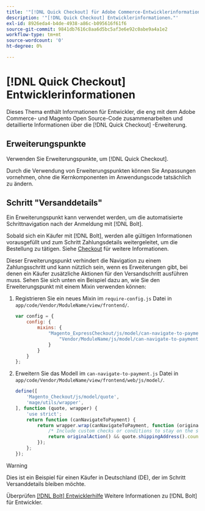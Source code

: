 ```yaml
---
title: '"[!DNL Quick Checkout] für Adobe Commerce-Entwicklerinformationen"'
description: '"[!DNL Quick Checkout] Entwicklerinformationen."'
exl-id: 8926eda4-b4de-4938-a86c-b095616f61f6
source-git-commit: 9841db7616c8aa6d5bc5af3e6e92c0abe9a4a1e2
workflow-type: tm+mt
source-wordcount: '0'
ht-degree: 0%

---
```


# [!DNL Quick Checkout] Entwicklerinformationen

Dieses Thema enthält Informationen für Entwickler, die eng mit dem Adobe Commerce- und Magento Open Source-Code zusammenarbeiten und detaillierte Informationen über die [!DNL Quick Checkout] -Erweiterung.

## Erweiterungspunkte

Verwenden Sie Erweiterungspunkte, um [!DNL Quick Checkout].

Durch die Verwendung von Erweiterungspunkten können Sie Anpassungen vornehmen, ohne die Kernkomponenten im Anwendungscode tatsächlich zu ändern.

## Schritt &quot;Versanddetails&quot;

Ein Erweiterungspunkt kann verwendet werden, um die automatisierte Schrittnavigation nach der Anmeldung mit [!DNL Bolt].

Sobald sich ein Käufer mit [!DNL Bolt], werden alle gültigen Informationen vorausgefüllt und zum Schritt Zahlungsdetails weitergeleitet, um die Bestellung zu tätigen. Siehe [Checkout](https://experienceleague.adobe.com/docs/commerce-merchant-services/quick-checkout/manage-checkout/checkout-flow.html) für weitere Informationen.

Dieser Erweiterungspunkt verhindert die Navigation zu einem Zahlungsschritt und kann nützlich sein, wenn es Erweiterungen gibt, bei denen ein Käufer zusätzliche Aktionen für den Versandschritt ausführen muss. Sehen Sie sich unten ein Beispiel dazu an, wie Sie den Erweiterungspunkt mit einem Mixin verwenden können:

1. Registrieren Sie ein neues Mixin im `require-config.js` Datei in `app/code/Vendor/ModuleName/view/frontend/`.

   ```js
   var config = {
       config: {
           mixins: {
               "Magento_ExpressCheckout/js/model/can-navigate-to-payment": {
                   "Vendor/ModuleName/js/model/can-navigate-to-payment-mixin": true
               }
           }
       }
   };
   ```

1. Erweitern Sie das Modell im `can-navigate-to-payment.js` Datei in `app/code/Vendor/ModuleName/view/frontend/web/js/model/`.

   ```js
   define([
       'Magento_Checkout/js/model/quote',
       'mage/utils/wrapper',
   ], function (quote, wrapper) {
       'use strict';
       return function (canNavigateToPayment) {
           return wrapper.wrap(canNavigateToPayment, function (originalAction) {
               /* Include custom checks or conditions to stay on the shipping step,i.e: your shopper is from Germany */
               return originalAction() && quote.shippingAddress().countryId !== 'DE');
           });
       };
   });
   ```

>[!WARNING]
>
> Dies ist ein Beispiel für einen Käufer in Deutschland (DE), der im Schritt Versanddetails bleiben möchte.

Überprüfen [[!DNL Bolt] Entwicklerhilfe](https://help.bolt.com/developers/) Weitere Informationen zu [!DNL Bolt] für Entwickler.
